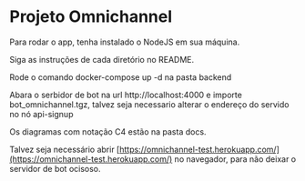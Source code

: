 # Projeto Omnichannel

Para rodar o app, tenha instalado o NodeJS em sua máquina.

Siga as instruções de cada diretório no README.

Rode o comando docker-compose up -d na pasta backend

Abara o serbidor de bot na url http://localhost:4000 e importe bot_omnichannel.tgz, talvez seja necessario alterar o endereço do servido no nó api-signup

Os diagramas com notação C4 estão na pasta docs.

Talvez seja necessário abrir [https://omnichannel-test.herokuapp.com/](https://omnichannel-test.herokuapp.com/) no navegador, para não deixar o servidor de bot ocisoso.